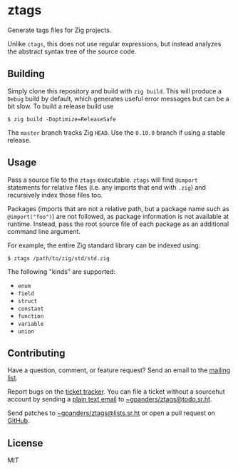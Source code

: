 # ztags

Generate tags files for Zig projects.

Unlike `ctags`, this does not use regular expressions, but instead analyzes the
abstract syntax tree of the source code.

## Building

Simply clone this repository and build with `zig build`. This will produce a
`Debug` build by default, which generates useful error messages but can be a
bit slow. To build a release build use

```console
$ zig build -Doptimize=ReleaseSafe
```

The `master` branch tracks Zig `HEAD`. Use the `0.10.0` branch if using a
stable release.

## Usage

Pass a source file to the `ztags` executable. `ztags` will find `@import`
statements for relative files (i.e. any imports that end with `.zig`) and
recursively index those files too.

Packages (imports that are not a relative path, but a package name such as
`@import("foo")`) are not followed, as package information is not available at
runtime. Instead, pass the root source file of each package as an additional
command line argument.

For example, the entire Zig standard library can be indexed using:

```console
$ ztags /path/to/zig/std/std.zig
```

The following "kinds" are supported:

- `enum`
- `field`
- `struct`
- `constant`
- `function`
- `variable`
- `union`

## Contributing

Have a question, comment, or feature request? Send an email to the [mailing
list][list].

Report bugs on the [ticket tracker][tickets]. You can file a ticket without a
sourcehut account by sending a [plain text email](useplaintext.email) to
[~gpanders/ztags@todo.sr.ht](mailto://~gpanders/ztags@todo.sr.ht).

Send patches to [~gpanders/ztags@lists.sr.ht][list] or open a pull request on
[GitHub][github].

[list]: https://lists.sr.ht/~gpanders/ztags
[github]: https://github.com/gpanders/ztags
[tickets]: https://todo.sr.ht/~gpanders/ztags


## License

MIT
